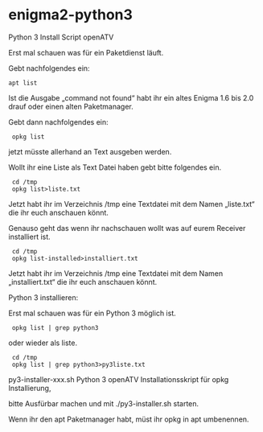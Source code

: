 # enigma2-python3
Python 3 Install Script openATV

Erst mal schauen was für ein Paketdienst läuft.

Gebt nachfolgendes ein:

    apt list
    
Ist die Ausgabe „command not found“ habt ihr ein altes Enigma 1.6 bis 2.0 drauf oder einen alten Paketmanager.

Gebt dann nachfolgendes ein:

     opkg list
     
jetzt müsste allerhand an Text ausgeben werden.

Wollt ihr eine Liste als Text Datei haben gebt bitte folgendes ein.

     cd /tmp
     opkg list>liste.txt

Jetzt habt ihr im Verzeichnis /tmp eine Textdatei mit dem Namen „liste.txt“ die ihr euch anschauen könnt.

Genauso geht das wenn ihr nachschauen wollt was auf eurem Receiver installiert ist.

     cd /tmp
     opkg list-installed>installiert.txt

Jetzt habt ihr im Verzeichnis /tmp eine Textdatei mit dem Namen „installiert.txt“ die ihr euch anschauen könnt.

Python 3 installieren:

Erst mal schauen was für ein Python 3 möglich ist.

     opkg list | grep python3
     
oder wieder als liste.

     cd /tmp
     opkg list | grep python3>py3liste.txt

py3-installer-xxx.sh  Python 3 openATV Installationsskript für opkg Installierung, 

bitte Ausfürbar machen und mit ./py3-installer.sh starten.

Wenn ihr den apt Paketmanager habt, müst ihr opkg in apt umbenennen.
